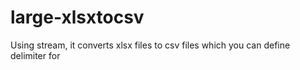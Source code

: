 # large-xlsxtocsv
Using stream, it converts xlsx files to csv files which you can define delimiter for
